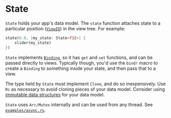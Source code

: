 # State

`State` holds your app's data model. The `state` function attaches state to a particular position ([`ViewID`](internals.md)) in the view tree. For example:

```rust
state(0.0, |my_state: State<f32>| {
    slider(my_state)
})
```

`State` implements [`Binding`](binding.md), so it has `get` and `set` functions, and can be passed directly to views.
Typically though, you'd use the `bind!` macro to create a `Binding` to something inside your state, and then pass that to a view.

The type held by `State` must implement `Clone`, and do so inexpensively. Use `Rc` as necessary to avoid cloning
pieces of your data model. Consider using [immutable data structures](https://crates.io/crates/im) for your data model.

`State` uses `Arc/Mutex` internally and can be used from any thread. See [`examples/async.rs`](../examples/async.rs).
